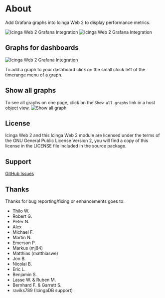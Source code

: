 # About

Add Grafana graphs into Icinga Web 2 to display performance metrics.

![Icinga Web 2 Grafana Integration](images/icingaweb2_grafana_screenshot_01.png "Grafana")
![Icinga Web 2 Grafana Integration](images/icingaweb2_grafana_screenshot_02.png "Grafana")

## Graphs for dashboards
![Icinga Web 2 Grafana Integration](images/icingaweb2_grafana_screenshot_06.png)

To add a graph to your dashboard click on the small clock left of the timerange menu of a graph.

## Show all graphs
To see all graphs on one page, click on the `Show all graphs` link in a host object view.
![Show all graph](images/showallgraph.png "Show all graph")

## License

Icinga Web 2 and this Icinga Web 2 module are licensed under the terms of the GNU
General Public License Version 2, you will find a copy of this license in the
LICENSE file included in the source package.

## Support

[GitHub Issues](https://github.com/NETWAYS/icingaweb2-module-grafana/issues)

## Thanks

Thanks for bug reporting/fixing or enhancements goes to:

* Thilo W.
* Robert G.
* Peter N.
* Alex
* Michael F.
* Martin N.
* Emerson P.
* Markus (mj84)
* Matthias (matthiaswe)
* Jon B.
* Nicolai B.
* Eric L.
* Benjamin S.
* Lasse W. & Ruben M.
* Bernhard F. & Garrett S.
* raviks789 (IcingaDB support)
